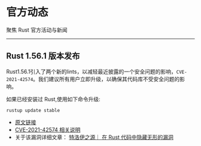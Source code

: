 # 官方动态

聚焦 Rust 官方活动与新闻

---

##  Rust 1.56.1 版本发布

Rust1.56.1引入了两个新的lints，以减轻最近披露的一个安全问题的影响，`CVE-2021-42574`。我们建议所有用户立即升级，以确保其代码库不受安全问题的影响。

如果已经安装过 Rust,使用如下命令升级:

```
rustup update stable
```

- [原文链接](https://blog.rust-lang.org/2021/11/01/Rust-1.56.1.html)
- [CVE-2021-42574 相关说明](https://blog.rust-lang.org/2021/11/01/cve-2021-42574.html)
- 关于该漏洞详细文章： [特洛伊之源｜ 在 Rust 代码中隐藏无形的漏洞](./trojan-source.md)

